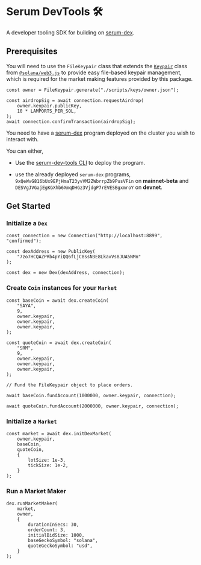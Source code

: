 # Serum DevTools 🛠️

A developer tooling SDK for building on [serum-dex](https://github.com/project-serum/serum-dex/).

## Prerequisites

You will need to use the `FileKeypair` class that extends the [`Keypair`](https://solana-labs.github.io/solana-web3.js/classes/Keypair.html) class from [`@solana/web3.js`](https://npmjs.com/package/@solana/web3.js) to provide easy file-based keypair management, which is required for the market making features provided by this package.

```
const owner = FileKeypair.generate("./scripts/keys/owner.json");

const airdropSig = await connection.requestAirdrop(
    owner.keypair.publicKey,
    10 * LAMPORTS_PER_SOL,
);
await connection.confirmTransaction(airdropSig);
```

You need to have a [serum-dex](https://github.com/project-serum/serum-dex/) program deployed on the cluster you wish to interact with.

You can either,

- Use the [serum-dev-tools CLI](https://github.com/project-serum/serum-dev-tools/tree/main/cli) to deploy the program.

- use the already deployed `serum-dex` programs, `9xQeWvG816bUx9EPjHmaT23yvVM2ZWbrrpZb9PusVFin` on **mainnet-beta** and `DESVgJVGajEgKGXhb6XmqDHGz3VjdgP7rEVESBgxmroY` on **devnet**.

## Get Started

### Initialize a `Dex`

```
const connection = new Connection("http://localhost:8899", "confirmed");

const dexAddress = new PublicKey(
    "7zo7HCQAZPRb4pYiQQ6fLjC8ssN3E8LkavVs8JUA5NMn"
);

const dex = new Dex(dexAddress, connection);
```

### Create `Coin` instances for your `Market`

```
const baseCoin = await dex.createCoin(
    "SAYA",
    9,
    owner.keypair,
    owner.keypair,
    owner.keypair,
);

const quoteCoin = await dex.createCoin(
    "SRM",
    9,
    owner.keypair,
    owner.keypair,
    owner.keypair,
);

// Fund the FileKeypair object to place orders.

await baseCoin.fundAccount(1000000, owner.keypair, connection);

await quoteCoin.fundAccount(2000000, owner.keypair, connection);

```

### Initialize a `Market`

```
const market = await dex.initDexMarket(
    owner.keypair,
    baseCoin,
    quoteCoin,
    {
        lotSize: 1e-3,
        tickSize: 1e-2,
    }
);
```

### Run a Market Maker

```
dex.runMarketMaker(
    market,
    owner,
    {
        durationInSecs: 30,
        orderCount: 3,
        initialBidSize: 1000,
        baseGeckoSymbol: "solana",
        quoteGeckoSymbol: "usd",
    }
);
```
